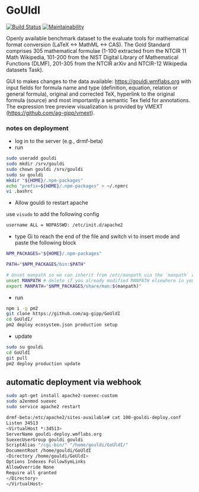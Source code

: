 # GoUldI

[![Build Status](https://travis-ci.org/ag-gipp/GoUldI.svg?branch=master)](https://travis-ci.org/ag-gipp/GoUldI)
[![Maintainability](https://api.codeclimate.com/v1/badges/1a369c013f69caa8b3ac/maintainability)](https://codeclimate.com/github/ag-gipp/GoUldI/maintainability)

Openly available benchmark dataset to the evaluate tools for mathematical format conversion (LaTeX <-> MathML <-> CAS).
The Gold Standard comprises 305 mathematical formulae (1-100 extracted from the NTCIR 11 Math Wikipedia, 101-200 from the
NIST Digital Library of Mathematical Functions (DLMF), 201-305 from the NTCIR arXiv and NTCIR-12 Wikipedia datasets
Task).

GUI to makes changes to the data available: https://gouldi.wmflabs.org
with input fields for formula name and type (definition, equation, relation or general formula), original and corrected TeX, hyperlink to the original formula (source) and most importantly a semantic Tex field for annotations.
The expression tree preview visualization is provided by VMEXT (https://github.com/ag-gipp/vmext).

### notes on deployment

* log in to the server (e.g., drmf-beta)
* run
```bash
sudo useradd gouldi
sudo mkdir /srv/gouldi
sudo chown gouldi /srv/gouldi
sudo su gouldi
mkdir "${HOME}/.npm-packages"
echo "prefix=${HOME}/.npm-packages" > ~/.npmrc
vi .bashrc
```
* Allow gouldi to restart apache

use  `visudo` to add the following config
```bash
username ALL = NOPASSWD: /etc/init.d/apache2 
```
* type Gi to reach the end of the file and switch vi to insert mode and paste the following block
```bash
NPM_PACKAGES="${HOME}/.npm-packages"

PATH="$NPM_PACKAGES/bin:$PATH"

# Unset manpath so we can inherit from /etc/manpath via the `manpath` command
unset MANPATH # delete if you already modified MANPATH elsewhere in your config
export MANPATH="$NPM_PACKAGES/share/man:$(manpath)"
```
* run
```bash
npm i -g pm2
git clone https://github.com/ag-gipp/GoUldI
cd GoUldI/
pm2 deploy ecosystem.json production setup
```
* update
```bash
sudo su gouldi
cd GoUldI
git pull
pm2 deploy production update
```

## automatic deployment via webhook

```bash
sudo apt-get install apache2-suexec-custom
sudo a2enmod suexec
sudo service apache2 restart

drmf-beta:/etc/apache2/sites-available# cat 100-gouldi-deploy.conf 
Listen 34513 
<VirtualHost *:34513>
ServerName gouldi-deploy.wmflabs.org 
SuexecUserGroup gouldi gouldi
ScriptAlias "/cgi-bin/" "/home/gouldi/GoUldI/"
DocumentRoot /home/gouldi/GoUldI
<Directory /home/gouldi/GoUldI>
Options Indexes FollowSymLinks
AllowOverride None
Require all granted
</Directory>
</VirtualHost>
```
